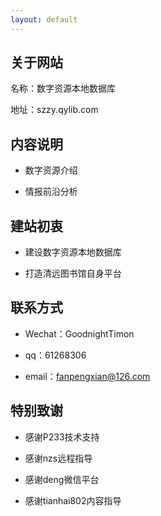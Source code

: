 ```yaml
---
layout: default
---
```

## 关于网站
名称：数字资源本地数据库

地址：szzy.qylib.com

## 内容说明

- 数字资源介绍

- 情报前沿分析


## 建站初衷

- 建设数字资源本地数据库
 
- 打造清远图书馆自身平台

## 联系方式

- Wechat：GoodnightTimon

- qq：61268306

- email：fanpengxian@126.com

## 特别致谢

- 感谢P233技术支持

- 感谢nzs远程指导

- 感谢deng微信平台

- 感谢tianhai802内容指导



